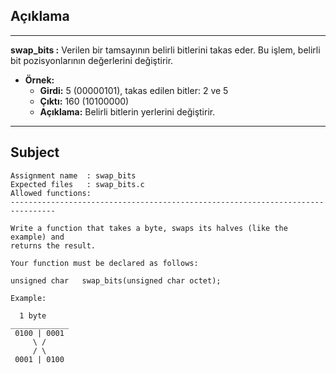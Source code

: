 ## Açıklama

---

**swap_bits :** Verilen bir tamsayının belirli bitlerini takas eder. Bu işlem, belirli bit pozisyonlarının değerlerini değiştirir.

- **Örnek:**
  - **Girdi:** 5 (00000101), takas edilen bitler: 2 ve 5
  - **Çıktı:** 160 (10100000)
  - **Açıklama:** Belirli bitlerin yerlerini değiştirir.

---

## Subject

```
Assignment name  : swap_bits
Expected files   : swap_bits.c
Allowed functions:
--------------------------------------------------------------------------------

Write a function that takes a byte, swaps its halves (like the example) and
returns the result.

Your function must be declared as follows:

unsigned char	swap_bits(unsigned char octet);

Example:

  1 byte
_____________
 0100 | 0001
     \ /
     / \
 0001 | 0100
```
